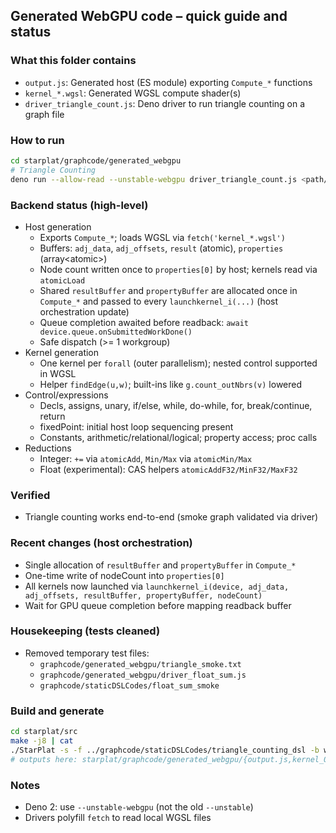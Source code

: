 ## Generated WebGPU code – quick guide and status

### What this folder contains
- `output.js`: Generated host (ES module) exporting `Compute_*` functions
- `kernel_*.wgsl`: Generated WGSL compute shader(s)
- `driver_triangle_count.js`: Deno driver to run triangle counting on a graph file

### How to run
```sh
cd starplat/graphcode/generated_webgpu
# Triangle Counting
deno run --allow-read --unstable-webgpu driver_triangle_count.js <path/to/graph.txt>
```

### Backend status (high-level)
- Host generation
  - Exports `Compute_*`; loads WGSL via `fetch('kernel_*.wgsl')`
  - Buffers: `adj_data`, `adj_offsets`, `result` (atomic<u32>), `properties` (array<atomic<u32>>)
  - Node count written once to `properties[0]` by host; kernels read via `atomicLoad`
  - Shared `resultBuffer` and `propertyBuffer` are allocated once in `Compute_*` and passed to every `launchkernel_i(...)` (host orchestration update)
  - Queue completion awaited before readback: `await device.queue.onSubmittedWorkDone()`
  - Safe dispatch (>= 1 workgroup)
- Kernel generation
  - One kernel per `forall` (outer parallelism); nested control supported in WGSL
  - Helper `findEdge(u,w)`; built-ins like `g.count_outNbrs(v)` lowered
- Control/expressions
  - Decls, assigns, unary, if/else, while, do-while, for, break/continue, return
  - fixedPoint: initial host loop sequencing present
  - Constants, arithmetic/relational/logical; property access; proc calls
- Reductions
  - Integer: `+=` via `atomicAdd`, `Min/Max` via `atomicMin/Max`
  - Float (experimental): CAS helpers `atomicAddF32/MinF32/MaxF32`

### Verified
- Triangle counting works end-to-end (smoke graph validated via driver)

### Recent changes (host orchestration)
- Single allocation of `resultBuffer` and `propertyBuffer` in `Compute_*`
- One-time write of nodeCount into `properties[0]`
- All kernels now launched via `launchkernel_i(device, adj_data, adj_offsets, resultBuffer, propertyBuffer, nodeCount)`
- Wait for GPU queue completion before mapping readback buffer

### Housekeeping (tests cleaned)
- Removed temporary test files:
  - `graphcode/generated_webgpu/triangle_smoke.txt`
  - `graphcode/generated_webgpu/driver_float_sum.js`
  - `graphcode/staticDSLCodes/float_sum_smoke`

### Build and generate
```sh
cd starplat/src
make -j8 | cat
./StarPlat -s -f ../graphcode/staticDSLCodes/triangle_counting_dsl -b webgpu | cat
# outputs here: starplat/graphcode/generated_webgpu/{output.js,kernel_0.wgsl}
```

### Notes
- Deno 2: use `--unstable-webgpu` (not the old `--unstable`)
- Drivers polyfill `fetch` to read local WGSL files

